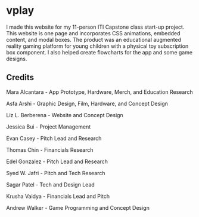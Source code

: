 # vplay
I made this website for my 11-person ITI Capstone class start-up project. This website is one page and incorporates CSS animations, embedded content, and modal boxes. The product was an educational augmented reality gaming platform for young children with a physical toy subscription box component. I also helped create flowcharts for the app and some game designs.

## Credits
Mara Alcantara - App Prototype, Hardware, Merch, and Education Research

Asfa Arshi - Graphic Design, Film, Hardware, and Concept Design

Liz L. Berberena - Website and Concept Design

Jessica Bui - Project Management

Evan Casey - Pitch Lead and Research

Thomas Chin - Financials Research

Edel Gonzalez - Pitch Lead and Research

Syed W. Jafri - Pitch and Tech Research

Sagar Patel - Tech and Design Lead

Krusha Vaidya - Financials Lead and Pitch

Andrew Walker - Game Programming and Concept Design
